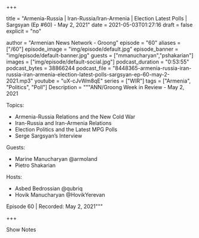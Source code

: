 +++

title = "Armenia-Russia | Iran-Russia/Iran-Armenia | Election Latest Polls | Sargsyan (Ep #60) - May 2, 2021"
date = 2021-05-03T01:27:16
draft = false
explicit = "no"

author = "Armenian News Network - Groong"
episode = "60"
aliases = ["/60"]
episode_image = "img/episode/default.jpg"
episode_banner = "img/episode/default-banner.jpg"
guests = ["mmanucharyan","pshakarian"]
images = ["img/episode/default-social.jpg"]
podcast_duration = "0:53:55"
podcast_bytes = 38866244
podcast_file = "8448365-armenia-russia-iran-russia-iran-armenia-election-latest-polls-sargsyan-ep-60-may-2-2021.mp3"
youtube = "uX-cJvWm8qE"
series = ["WIR"]
tags = ["Armenia", "Politics", "Poll"]
Description = """ANN/Groong Week in Review - May 2, 2021

Topics:
* Armenia-Russia Relations and the New Cold War
* Iran-Russia and Iran-Armenia Relations
* Election Politics and the Latest MPG Polls
* Serge Sargsyan’s Interview

Guests:
- Marine Manucharyan @armoland
- Pietro Shakarian

Hosts:
- Asbed Bedrossian @qubriq
- Hovik Manucharyan @HovikYerevan

Episode 60 | Recorded: May 2, 2021"""

+++

Show Notes

